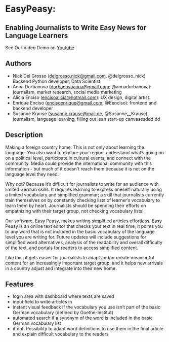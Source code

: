 # EasyPeasy: 
## Enabling Journalists to Write Easy News for Language Learners

See Our Video Demo on [Youtube](https://youtu.be/obdYYNoN-2k)

## Authors
  - Nick Del Grosso (delgrosso.nick@gmail.com, @delgrosso_nick) Backend Python developer, Data Scientist
  - Anna Durbanova (durbanovaanna@gmail.com; @annadurbanova): journalism, market research, social media marketing
  - Alicia Enciso (encisoalicia@hotmail.com): UX design, digital artist.
  - Enrique Enciso (encisoenrique@gmail.com, @Eenciso):  frontend and backend developer
  - Susanne Krause (susanne.krause@mail.de, @Susanne__Krause): journalism, language learning, filling out lean start-up canvasesddd
  dd
  
  
## Description

 
Making a foreign country home: This is not only about learning the language. You also want to explore your region, understand what’s going on on a political level, participate in cultural events, and connect with the community. Media could provide the international community with this information - but much of it doesn't reach them because it is not on the language level they need. 
 
Why not? Because it’s difficult for journalists to write for an audience with limited German skills. It requires learning to express oneself naturally using a limited vocabulary and simplified grammar;  a skill that journalists currently train themselves on by constantly checking lists of learner’s vocabulary to learn them by heart.  Journalists should be spending their efforts on empathizing with their target group, not checking vocabulary lists!  
 
Our software,  Easy Peasy, makes writing simplified articles effortless.  Easy Peasy is an online text editor that checks your text in real time; it points you to any word that is not included in the basic vocabulary of the language level you are writing for.  Future updates will include suggestions for simplified word alternatives, analysis of the readability and overall difficulty of the text, and portals for readers to access simplified content.
 
Like this, it gets easier for journalists to adapt and/or create meaningful content for an increasingly important target group, and it helps new arrivals in a country adjust and integrate into their new home.  

## Features

  - login area with dashboard where texts are saved
  - input field to write articles in
  - instant visual feedback if the vocabulary you use isn’t part of the basic German vocabulary (defined by Goethe-Institut)
  - automated search if a synonym of the word is included in the basic German vocabulary list
  - if not, Possibility to adapt word definitions to use them in the final article and explain difficult vocabulary to the readers

